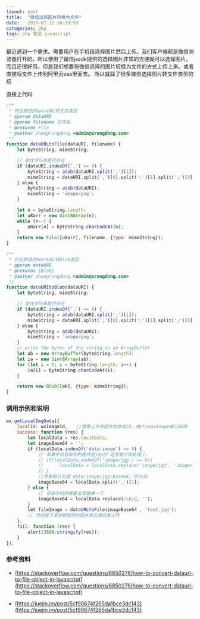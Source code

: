 ```yaml
---
layout: post
title:  "微信选择图片转换为文件"
date:   2019-07-11 16:39:59
categories: php
tags: php 笔记 javascript
---
```


最近遇到一个需求。需要用户在手机段选择图片然后上传。我们客户端都是微信浏览器打开的，所以使用了微信jssdk提供的选择图片非常的方便就可以选择图片。而且还很好用。但是我们想要将微信选择的图片转换为文件的方式上传上来。或者直接将文件上传到阿里云oss里面去。
所以就踩了很多微信选择图片转文件类型的坑





直接上代码
```javascript
/**
 * 符合微信的dataURL转文件类型
 * @param dataURI
 * @param filename 文件名
 * @returns File
 * @author zhangrongdong <admin@zrongdong.com>
 */
function dataURLtoFile(dataURI, filename) {
    let byteString, mimeString;

    // 查找字符串是否存在
    if (dataURI.indexOf(',') >= 0) {
        byteString = atob(dataURI.split(',')[1]);
        mimeString = dataURI.split(',')[0].split(':')[1].split(';')[0];
    } else {
        byteString = atob(dataURI);
        mimeString = 'image/png';
    }

    let n = byteString.length;
    let u8arr = new Uint8Array(n);
    while (n--) {
        u8arr[n] = byteString.charCodeAt(n);
    }
    return new File([u8arr], filename, {type: mimeString});
}

/**
 * 符合微信的dataURI转blob类型
 * @param dataURI
 * @returns {Blob}
 * @author zhangrongdong <admin@zrongdong.com>
 */
function dataURItoBlob(dataURI) {
    let byteString, mimeString;

    // 查找字符串是否存在
    if (dataURI.indexOf(',') >= 0) {
        byteString = atob(dataURI.split(',')[1]);
        mimeString = dataURI.split(',')[0].split(':')[1].split(';')[0];
    } else {
        byteString = atob(dataURI);
        mimeString = 'image/png';
    }
    // write the bytes of the string to an ArrayBuffer
    let ab = new ArrayBuffer(byteString.length);
    let ia = new Uint8Array(ab);
    for (let i = 0; i < byteString.length; i++) {
        ia[i] = byteString.charCodeAt(i);
    }

    return new Blob([ab], {type: mimeString});
}

```

### 调用示例和说明
```javascript
wx.getLocalImgData({
    localId: wxImageId,　　//需要上传的图片的本地ID，由chooseImage接口获得
    success: function (res) {
        let localData = res.localData;
        let imageBase64 = '';
        if (localData.indexOf('data:image') >= 0) {
			// 苹果手机获取到的图片是jgp的 这里我不做处理了。
			// if(localData.indexOf('image/jgp') >= 0){
			//		localData = localData.replace('image/jgp', 'image/jpg');
			// }
            //苹果默认生成'data:image/jgp;base64,'的头部
            imageBase64 = localData.split(',')[1];
        } else {
            // 安卓手机的需要全局替换一下
            imageBase64 = localData.replace(/\n/g, '');
        }
        let fileImage = dataURLtoFile(imageBase64 , 'test.jpg');
		// 然后接下来你就把你的图片拿去用或者上传
    },
    fail: function (res) {
        alert(JSON.stringify(res));
    }
});

```


### 参考资料
- [https://stackoverflow.com/questions/6850276/how-to-convert-dataurl-to-file-object-in-javascript](https://stackoverflow.com/questions/6850276/how-to-convert-dataurl-to-file-object-in-javascript)

- [https://juejin.im/post/5cf90674f265da1bce3dc143](https://juejin.im/post/5cf90674f265da1bce3dc143)